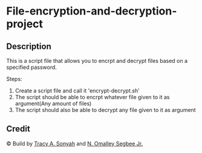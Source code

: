 # File-encryption-and-decryption-project
## Description
This is a script file that allows you to encrpt and decrypt files based on a specified password.

Steps:
1) Create a script file and call it 'encrypt-decrypt.sh'
2) The script should be able to encrpt whatever file given to it as argument(Any amount of files)
3) The script should also be able to decrypt any file given to it as argument

## Credit
&copy; Build by [Tracy A. Sonyah](https://github.com/tracysonyah) and [N. Omalley Segbee Jr.](https://github.com/segbeejr)


